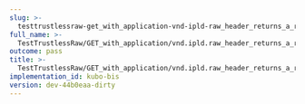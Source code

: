 ```yaml
---
slug: >-
  testtrustlessraw-get_with_application-vnd-ipld-raw_header_returns_a_raw_block-body
full_name: >-
  TestTrustlessRaw/GET_with_application/vnd.ipld.raw_header_returns_a_raw_block/Body
outcome: pass
title: >-
  TestTrustlessRaw/GET_with_application/vnd.ipld.raw_header_returns_a_raw_block/Body
implementation_id: kubo-bis
version: dev-44b0eaa-dirty
---
```


